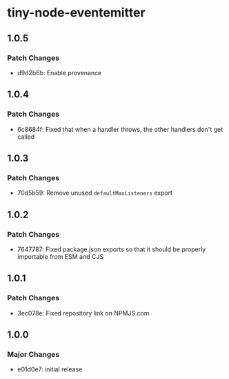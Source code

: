 # tiny-node-eventemitter

## 1.0.5

### Patch Changes

- d9d2b6b: Enable provenance

## 1.0.4

### Patch Changes

- 6c8684f: Fixed that when a handler throws, the other handlers don't get called

## 1.0.3

### Patch Changes

- 70d5b59: Remove unused `defaultMaxListeners` export

## 1.0.2

### Patch Changes

- 7647787: Fixed package.json exports so that it should be properly importable from ESM and CJS

## 1.0.1

### Patch Changes

- 3ec078e: Fixed repository link on NPMJS.com

## 1.0.0

### Major Changes

- e01d0e7: initial release
